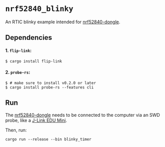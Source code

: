 # `nrf52840_blinky`

An RTIC blinky example intended for [nrf52840-dongle].

[nrf52840-dongle]: https://www.nordicsemi.com/Products/Development-hardware/nrf52840-dongle

## Dependencies

#### 1. `flip-link`:

```console
$ cargo install flip-link
```

#### 2. `probe-rs`:

``` console
$ # make sure to install v0.2.0 or later
$ cargo install probe-rs --features cli
```


## Run

The [nrf52840-dongle] needs to be connected to the computer via an SWD probe, like a [J-Link EDU Mini].

Then, run:

```
cargo run --release --bin blinky_timer
```

[J-Link EDU Mini]: https://www.segger.com/products/debug-probes/j-link/models/j-link-edu-mini/
